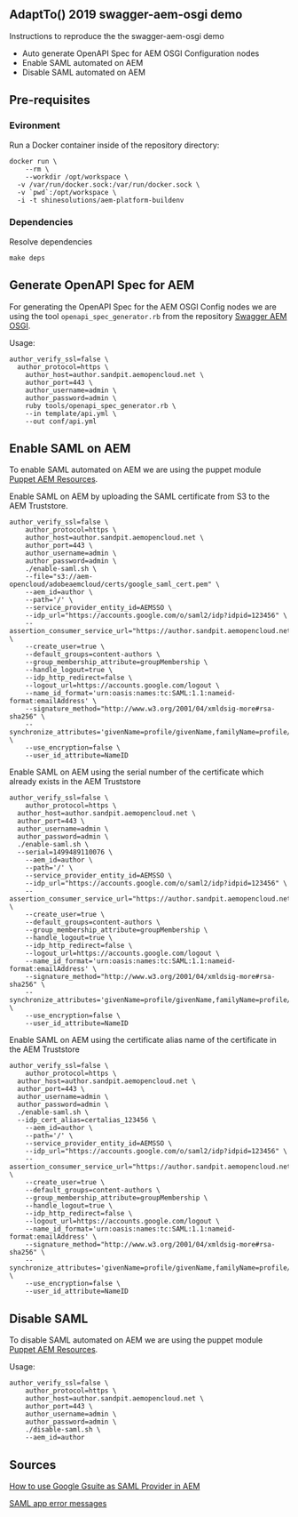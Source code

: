 AdaptTo() 2019 swagger-aem-osgi demo
---------------------

Instructions to reproduce the the swagger-aem-osgi demo

* Auto generate OpenAPI Spec for AEM OSGI Configuration nodes
* Enable SAML automated on AEM
* Disable SAML automated on AEM


## Pre-requisites
### Evironment
Run a Docker container inside of the repository directory:
```
docker run \
	--rm \
	--workdir /opt/workspace \
  -v /var/run/docker.sock:/var/run/docker.sock \
  -v `pwd`:/opt/workspace \
  -i -t shinesolutions/aem-platform-buildenv
```
### Dependencies
Resolve dependencies
```
make deps
```

## Generate OpenAPI Spec for AEM

For generating the OpenAPI Spec for the AEM OSGI Config nodes we are using the tool `openapi_spec_generator.rb` from the repository [Swagger AEM OSGI](https://github.com/shinesolutions/swagger-aem-osgi).

Usage:
```
author_verify_ssl=false \
  author_protocol=https \
	author_host=author.sandpit.aemopencloud.net \
	author_port=443 \
	author_username=admin \
	author_password=admin \
	ruby tools/openapi_spec_generator.rb \
	--in template/api.yml \
	--out conf/api.yml
```
## Enable SAML on AEM

To enable SAML automated on AEM we are using the puppet module  [Puppet AEM Resources](https://github.com/shinesolutions/puppet-aem-resources).

Enable SAML on AEM by uploading the SAML certificate from S3 to the AEM Truststore.

```
author_verify_ssl=false \
	author_protocol=https \
	author_host=author.sandpit.aemopencloud.net \
	author_port=443 \
	author_username=admin \
	author_password=admin \
	./enable-saml.sh \
	--file="s3://aem-opencloud/adobeaemcloud/certs/google_saml_cert.pem" \
	--aem_id=author \
	--path='/' \
	--service_provider_entity_id=AEMSSO \
	--idp_url="https://accounts.google.com/o/saml2/idp?idpid=123456" \
	--assertion_consumer_service_url="https://author.sandpit.aemopencloud.net:443/saml_login" \
	--create_user=true \
	--default_groups=content-authors \
	--group_membership_attribute=groupMembership \
	--handle_logout=true \
	--idp_http_redirect=false \
	--logout_url=https://accounts.google.com/logout \
	--name_id_format='urn:oasis:names:tc:SAML:1.1:nameid-format:emailAddress' \
	--signature_method="http://www.w3.org/2001/04/xmldsig-more#rsa-sha256" \
	--synchronize_attributes='givenName=profile/givenName,familyName=profile/familyName,mail=profile/email' \
	--use_encryption=false \
	--user_id_attribute=NameID
```

Enable SAML on AEM using the serial number of the certificate which already exists in the AEM Truststore

```
author_verify_ssl=false \
	author_protocol=https \
  author_host=author.sandpit.aemopencloud.net \
  author_port=443 \
  author_username=admin \
  author_password=admin \
  ./enable-saml.sh \
  --serial=1499489110076 \
	--aem_id=author \
	--path='/' \
	--service_provider_entity_id=AEMSSO \
	--idp_url="https://accounts.google.com/o/saml2/idp?idpid=123456" \
	--assertion_consumer_service_url="https://author.sandpit.aemopencloud.net:443/saml_login" \
	--create_user=true \
	--default_groups=content-authors \
	--group_membership_attribute=groupMembership \
	--handle_logout=true \
	--idp_http_redirect=false \
	--logout_url=https://accounts.google.com/logout \
	--name_id_format='urn:oasis:names:tc:SAML:1.1:nameid-format:emailAddress' \
	--signature_method="http://www.w3.org/2001/04/xmldsig-more#rsa-sha256" \
	--synchronize_attributes='givenName=profile/givenName,familyName=profile/familyName,mail=profile/email' \
	--use_encryption=false \
	--user_id_attribute=NameID
```

Enable SAML on AEM using the certificate alias name of the certificate in the AEM Truststore

```
author_verify_ssl=false \
	author_protocol=https \
  author_host=author.sandpit.aemopencloud.net \
  author_port=443 \
  author_username=admin \
  author_password=admin \
  ./enable-saml.sh \
  --idp_cert_alias=certalias_123456 \
	--aem_id=author \
	--path='/' \
	--service_provider_entity_id=AEMSSO \
	--idp_url="https://accounts.google.com/o/saml2/idp?idpid=123456" \
	--assertion_consumer_service_url="https://author.sandpit.aemopencloud.net:443/saml_login" \
	--create_user=true \
	--default_groups=content-authors \
	--group_membership_attribute=groupMembership \
	--handle_logout=true \
	--idp_http_redirect=false \
	--logout_url=https://accounts.google.com/logout \
	--name_id_format='urn:oasis:names:tc:SAML:1.1:nameid-format:emailAddress' \
	--signature_method="http://www.w3.org/2001/04/xmldsig-more#rsa-sha256" \
	--synchronize_attributes='givenName=profile/givenName,familyName=profile/familyName,mail=profile/email' \
	--use_encryption=false \
	--user_id_attribute=NameID
```

## Disable SAML

To disable SAML automated on AEM we are using the puppet module  [Puppet AEM Resources](https://github.com/shinesolutions/puppet-aem-resources).

Usage:
```
author_verify_ssl=false \
	author_protocol=https \
	author_host=author.sandpit.aemopencloud.net \
	author_port=443 \
	author_username=admin \
	author_password=admin \
	./disable-saml.sh \
	--aem_id=author
```

## Sources
[How to use Google Gsuite as SAML Provider in AEM](https://pillpall.github.io/aem/2019/05/05/Google-Gsuite-as-SAML-provider-in-AEM.html)

[SAML app error messages](https://support.google.com/a/answer/6301076?hl=en)
